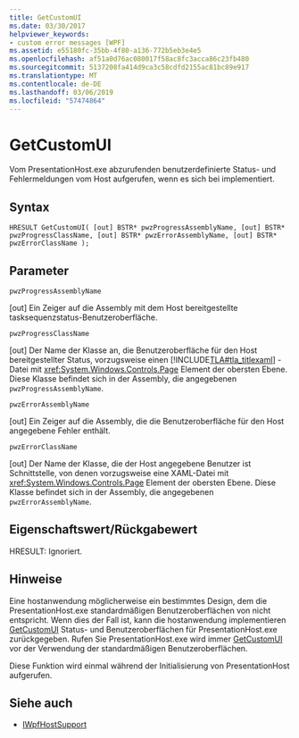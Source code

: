```yaml
---
title: GetCustomUI
ms.date: 03/30/2017
helpviewer_keywords:
- custom error messages [WPF]
ms.assetid: e55180fc-35bb-4f80-a136-772b5eb3e4e5
ms.openlocfilehash: af51a0d76ac080017f58ac8fc3acca86c23fb480
ms.sourcegitcommit: 5137208fa414d9ca3c58cdfd2155ac81bc89e917
ms.translationtype: MT
ms.contentlocale: de-DE
ms.lasthandoff: 03/06/2019
ms.locfileid: "57474864"
---
```

# <a name="getcustomui"></a>GetCustomUI
Vom PresentationHost.exe abzurufenden benutzerdefinierte Status- und Fehlermeldungen vom Host aufgerufen, wenn es sich bei implementiert.  
  
## <a name="syntax"></a>Syntax  
  
```  
HRESULT GetCustomUI( [out] BSTR* pwzProgressAssemblyName, [out] BSTR* pwzProgressClassName, [out] BSTR* pwzErrorAssemblyName, [out] BSTR* pwzErrorClassName );  
```  
  
## <a name="parameters"></a>Parameter  
 `pwzProgressAssemblyName`  
  
 [out] Ein Zeiger auf die Assembly mit dem Host bereitgestellte tasksequenzstatus-Benutzeroberfläche.  
  
 `pwzProgressClassName`  
  
 [out] Der Name der Klasse an, die Benutzeroberfläche für den Host bereitgestellter Status, vorzugsweise einen [!INCLUDE[TLA#tla_titlexaml](../../../../includes/tlasharptla-titlexaml-md.md)] -Datei mit <xref:System.Windows.Controls.Page> Element der obersten Ebene. Diese Klasse befindet sich in der Assembly, die angegebenen `pwzProgressAssemblyName`.  
  
 `pwzErrorAssemblyName`  
  
 [out] Ein Zeiger auf die Assembly, die die Benutzeroberfläche für den Host angegebene Fehler enthält.  
  
 `pwzErrorClassName`  
  
 [out] Der Name der Klasse, die der Host angegebene Benutzer ist Schnittstelle, von denen vorzugsweise eine XAML-Datei mit <xref:System.Windows.Controls.Page> Element der obersten Ebene. Diese Klasse befindet sich in der Assembly, die angegebenen `pwzErrorAssemblyName`.  
  
## <a name="property-valuereturn-value"></a>Eigenschaftswert/Rückgabewert  
 HRESULT: Ignoriert.  
  
## <a name="remarks"></a>Hinweise  
 Eine hostanwendung möglicherweise ein bestimmtes Design, dem die PresentationHost.exe standardmäßigen Benutzeroberflächen von nicht entspricht. Wenn dies der Fall ist, kann die hostanwendung implementieren [GetCustomUI](getcustomui.md) Status- und Benutzeroberflächen für PresentationHost.exe zurückgegeben. Rufen Sie PresentationHost.exe wird immer [GetCustomUI](getcustomui.md) vor der Verwendung der standardmäßigen Benutzeroberflächen.  
  
 Diese Funktion wird einmal während der Initialisierung von PresentationHost aufgerufen.  
  
## <a name="see-also"></a>Siehe auch
- [IWpfHostSupport](iwpfhostsupport.md)
